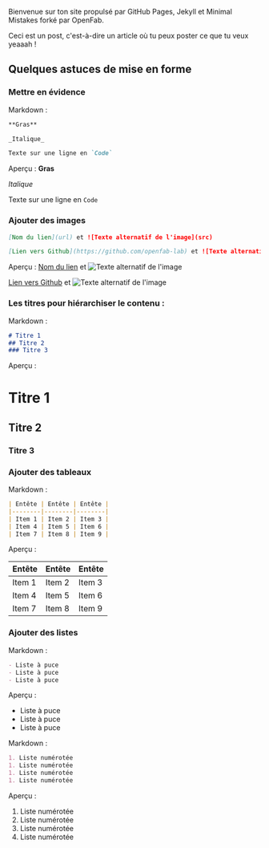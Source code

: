 Bienvenue sur ton site propulsé par GitHub Pages, Jekyll et Minimal Mistakes forké par OpenFab.

Ceci est un post, c'est-à-dire un article où tu peux poster ce que tu veux yeaaah !

## Quelques astuces de mise en forme


### Mettre en évidence

Markdown :
```markdown
**Gras** 

_Italique_ 

Texte sur une ligne en `Code`
```
Aperçu :
**Gras** 

_Italique_ 

Texte sur une ligne en `Code`

### Ajouter des images 
```markdown
[Nom du lien](url) et ![Texte alternatif de l'image](src)

[Lien vers Github](https://github.com/openfab-lab) et ![Texte alternatif de l'image](https://avatars0.githubusercontent.com/u/22885573?s=200&v=4)
```
Aperçu :
[Nom du lien](url) et ![Texte alternatif de l'image](src)

[Lien vers Github](https://github.com/openfab-lab) et ![Texte alternatif de l'image](https://avatars0.githubusercontent.com/u/22885573?s=200&v=4)
### Les titres pour hiérarchiser le contenu :

Markdown :
```markdown
# Titre 1
## Titre 2
### Titre 3
```
Aperçu :
# Titre 1
## Titre 2
### Titre 3

### Ajouter des tableaux

Markdown :
```markdown
| Entête | Entête | Entête |
|--------|--------|--------|
| Item 1 | Item 2 | Item 3 |
| Item 4 | Item 5 | Item 6 |
| Item 7 | Item 8 | Item 9 |
```
Aperçu :

| Entête | Entête | Entête |
|--------|--------|--------|
| Item 1 | Item 2 | Item 3 |
| Item 4 | Item 5 | Item 6 |
| Item 7 | Item 8 | Item 9 |

### Ajouter des listes

Markdown :
```markdown
- Liste à puce
- Liste à puce
- Liste à puce
```
Aperçu :
- Liste à puce
- Liste à puce
- Liste à puce

Markdown :
```markdown
1. Liste numérotée
1. Liste numérotée
1. Liste numérotée
1. Liste numérotée
```
Aperçu :
1. Liste numérotée
1. Liste numérotée
1. Liste numérotée
1. Liste numérotée
